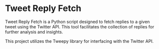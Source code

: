 # Tweet Reply Fetch

Tweet Reply Fetch is a Python script designed to fetch replies to a given tweet using the Twitter API. This tool facilitates the collection of replies for further analysis and insights.

This project utilizes the Tweepy library for interfacing with the Twitter API.